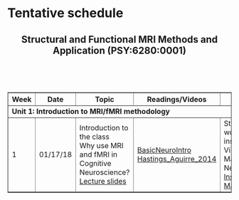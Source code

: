 # Tentative schedule

<!-- helpful links
view-source:https://mri.radiology.uiowa.edu/mediawiki/index.php/Fall_2014
https://docs.google.com/document/d/1wQcpTz8ChMlG_j47GbENVY6nOPVT-o_xCg2SxFAIRgQ/edit#
https://docs.google.com/spreadsheets/d/18uCMIG6CYbqwBPfb0rQ6uw3qJ9ZDCgG6l0o_vz__SSI/edit#gid=0

https://github.com/adam-p/markdown-here/wiki/Markdown-Here-Cheatsheet
https://markdown-here.com/livedemo.html
-->

<p>
<h2 align="center"> Structural and Functional MRI Methods and Application (PSY:6280:0001) </h2>
</p>

<table class="wikitable" border="1">
<tr>
<th width="20">Week
</th>
<th width="100">Date
</th>
<th width="300">Topic
</th>
<th width="300">Readings/Videos
</th>
<th width="300">Labs
</th>
<p><br />
</p><p><br />
</p>
</th></tr>
<tr>
<td colspan="6"> <b>Unit 1: Introduction to MRI/fMRI methodology</b>
</td></tr>


<tr>
<td> 1 </td>
<td> 01/17/18  </td>
<td> Introduction to the class <br /> Why use MRI and fMRI in Cognitive Neuroscience? <br /> <a rel="nofollow" class="external text" href="link">Lecture slides</a> </td>
<td> <a rel="nofollow" class="external text" href="link">BasicNeuroIntro</a> <br /> <a rel="nofollow" class="external text" href="link">Hastings_Aguirre_2014</a> </td>
<td> Start working on installing Virtual Machine and NeuroDebian <br /> <a rel="nofollow" class="external text" href="https://github.com/uiowa-mri-course-2018/Labs/blob/master/00-Lab/InstallVirtualMachine.ipynb">Install Virtual Machine</a>
</td></tr>
